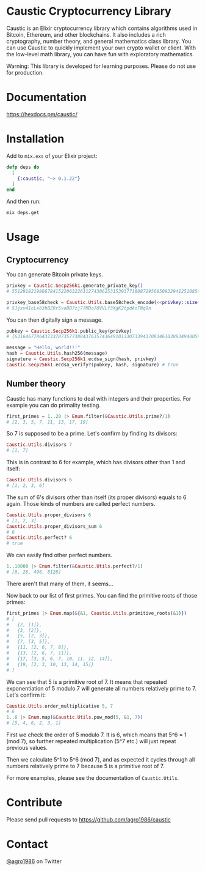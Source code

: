 # Caustic Cryptocurrency Library

Caustic is an Elixir cryptocurrency library which contains
algorithms used in Bitcoin, Ethereum, and other blockchains.
It also includes a rich cryptography, number theory,
and general mathematics class library.
You can use Caustic to quickly implement your own crypto wallet
or client. With the low-level math library, you can have fun with
exploratory mathematics.

Warning: This library is developed for learning purposes. Please do not
use for production.

# Documentation

<https://hexdocs.pm/caustic/>

# Installation

Add to `mix.exs` of your Elixir project:

```elixir
defp deps do
  [
    {:caustic, "~> 0.1.22"}
  ]
end
```

And then run:

```bash
mix deps.get
```

# Usage

## Cryptocurrency

You can generate Bitcoin private keys.

```elixir
privkey = Caustic.Secp256k1.generate_private_key()
# 55129182198667841522063226112743062531539377180872956850932941251085402073984

privkey_base58check = Caustic.Utils.base58check_encode(<<privkey::size(256)>>, :private_key_wif, convert_from_hex: false)
# 5Jjxv41cLxb3hBZRr5voBB7zj77MDo7QVVLf3XgK2tpdAoTNq9n
```

You can then digitally sign a message.

```elixir
pubkey = Caustic.Secp256k1.public_key(privkey)
# {6316467786437337873577388437635743649101330733943708346103893494005928771381, 36516277665018688612645564779200795235396005730419130160033716279021320193545}

message = "Hello, world!!!"
hash = Caustic.Utils.hash256(message)
signature = Caustic.Secp256k1.ecdsa_sign(hash, privkey)
Caustic.Secp256k1.ecdsa_verify?(pubkey, hash, signature) # true
```

## Number theory

Caustic has many functions to deal with integers and their properties.
For example you can do primality testing.

```elixir
first_primes = 1..20 |> Enum.filter(&Caustic.Utils.prime?/1)
# [2, 3, 5, 7, 11, 13, 17, 19]
```

So 7 is supposed to be a prime. Let's confirm by finding its divisors:

```elixir
Caustic.Utils.divisors 7
# [1, 7]
```

This is in contrast to 6 for example, which has divisors other than 1
and itself:

```elixir
Caustic.Utils.divisors 6
# [1, 2, 3, 6]
```

The sum of 6's divisors other than itself (its proper divisors) equals to 6 again. Those kinds of numbers
are called perfect numbers.

```elixir
Caustic.Utils.proper_divisors 6    
# [1, 2, 3]
Caustic.Utils.proper_divisors_sum 6                               
# 6
Caustic.Utils.perfect? 6
# true
```

We can easily find other perfect numbers.

```elixir
1..10000 |> Enum.filter(&Caustic.Utils.perfect?/1)
# [6, 28, 496, 8128]
```

There aren't that many of them, it seems...

Now back to our list of first primes. You can find the primitive roots of those primes:

```elixir
first_primes |> Enum.map(&{&1, Caustic.Utils.primitive_roots(&1)})
# [
#   {2, [1]},
#   {3, [2]},
#   {5, [2, 3]},
#   {7, [3, 5]},
#   {11, [2, 6, 7, 8]},
#   {13, [2, 6, 7, 11]},
#   {17, [3, 5, 6, 7, 10, 11, 12, 14]},
#   {19, [2, 3, 10, 13, 14, 15]}
# ]
```

We can see that 5 is a primitive root of 7. It means that repeated
exponentiation of 5 modulo 7 will generate all numbers relatively
prime to 7. Let's confirm it:

```elixir
Caustic.Utils.order_multiplicative 5, 7
# 6
1..6 |> Enum.map(&Caustic.Utils.pow_mod(5, &1, 7))
# [5, 4, 6, 2, 3, 1]
```

First we check the order of 5 modulo 7. It is 6, which means that
5^6 = 1 (mod 7), so further repeated multiplication (5^7 etc.) will
just repeat previous values.

Then we calculate 5^1 to 5^6 (mod 7), and as expected it cycles
through all numbers relatively prime to 7 because 5 is a primitive
root of 7.

For more examples, please see the documentation of `Caustic.Utils`.

# Contribute

Please send pull requests to <https://github.com/agro1986/caustic>

# Contact

[@agro1986](https://twitter.com/agro1986) on Twitter
